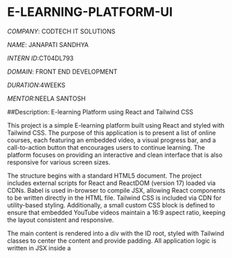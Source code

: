 # E-LEARNING-PLATFORM-UI

*COMPANY*: CODTECH IT SOLUTIONS 

*NAME*: JANAPATI SANDHYA 

*INTERN ID*:CT04DL793

*DOMAIN*: FRONT END DEVELOPMENT 

*DURATION*:4WEEKS

*MENTOR*:NEELA SANTOSH

##Description: E-learning Platform using React and Tailwind CSS

This project is a simple E-learning platform built using React and styled with Tailwind CSS. The purpose of this application is to present a list of online courses, each featuring an embedded video, a visual progress bar, and a call-to-action button that encourages users to continue learning. The platform focuses on providing an interactive and clean interface that is also responsive for various screen sizes.

The structure begins with a standard HTML5 document. The project includes external scripts for React and ReactDOM (version 17) loaded via CDNs. Babel is used in-browser to compile JSX, allowing React components to be written directly in the HTML file. Tailwind CSS is included via CDN for utility-based styling. Additionally, a small custom CSS block is defined to ensure that embedded YouTube videos maintain a 16:9 aspect ratio, keeping the layout consistent and responsive.

The main content is rendered into a div with the ID root, styled with Tailwind classes to center the content and provide padding. All application logic is written in JSX inside a <script type="text/babel"> tag. The core data consists of an array named courses, where each object represents a course with an id, title, progress, and videoUrl. This static data serves as the foundation for the dynamic rendering of course content.

A functional React component named CourseCard is used to display each individual course. This component receives a course object as a prop and renders a styled card. Each card includes the course title, an embedded YouTube video using an <iframe>, a progress bar, and a “Continue” button. The progress bar visually indicates how much of the course has been completed, using a colored div with a dynamic width based on the progress percentage.

The main App component renders the platform’s header and iterates over the courses array using the .map() function. It passes each course to the CourseCard component and assigns a unique key for React’s reconciliation process. The entire app is then rendered into the root element using ReactDOM.render().

Styling is handled extensively with Tailwind CSS, giving the application a modern look. Features like shadows, rounded corners, spacing, and responsive padding are applied to ensure a clean and professional interface. The embedded videos are fully responsive due to the custom CSS defined for the .video-container class.

This project showcases the integration of component-based development using React with rapid UI design using Tailwind CSS. Although the application currently uses static data, it is structured in a way that allows for easy expansion. Features such as API integration, user authentication, dynamic progress tracking, and personalized dashboards can be added in the future to enhance functionality.

Overall, this E-learning platform serves as a foundational project for building modern, user-friendly educational web applications. It emphasizes modularity, responsiveness, and ease of use, making it a strong example of combining React and Tailwind CSS for interactive front-end development.

#OUTPUT

![Image](https://github.com/user-attachments/assets/4a5715e8-ee2d-4122-bba0-0c9a619a725c)


